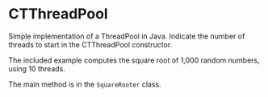 # CTThreadPool

Simple implementation of a ThreadPool in Java. Indicate the number of threads to start in the CTThreadPool constructor.

The included example computes the square root of 1,000 random numbers, using 10 threads.

The main method is in the `SquareRooter` class.
